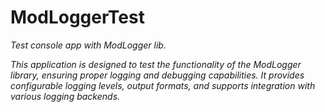 # ModLoggerTest
_Test console app with ModLogger lib._

_This application is designed to test the functionality of the ModLogger library, ensuring proper logging and debugging capabilities. It provides configurable logging levels, output formats, and supports integration with various logging backends._
